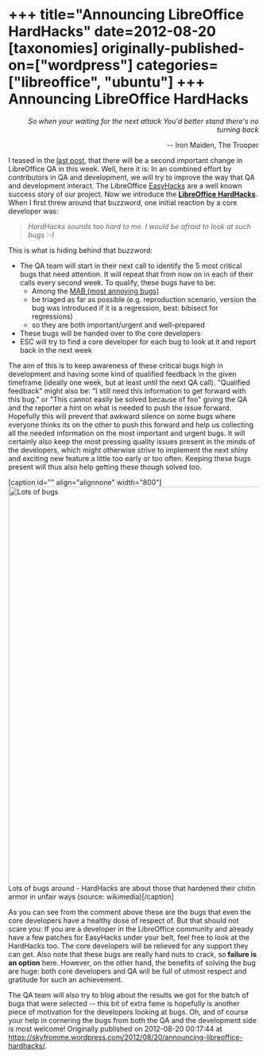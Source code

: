 +++
title="Announcing LibreOffice HardHacks"
date=2012-08-20
[taxonomies]
originally-published-on=["wordpress"]
categories=["libreoffice", "ubuntu"]
+++
Announcing LibreOffice HardHacks
================================

<p style="text-align:right;"><em>So when your waiting for the next attack </em>
<em>You'd better stand there's no turning back</em></p>
<p style="text-align:right;">-- Iron Maiden, The Trooper</p>
I teased in the <a href="http://skyfromme.wordpress.com/2012/08/16/on-the-importance-of-being-a-bug-confirmer/">last post</a>, that there will be a second important change in LibreOffice QA in this week. Well, here it is: In an combined effort by contributors in QA and development, we will try to improve the way that QA and development interact. The LibreOffice <a href="http://wiki.documentfoundation.org/Development/Easy_Hacks_by_required_Skill">EasyHacks</a> are a well known success story of our project. Now we introduce the <a href="http://nabble.documentfoundation.org/minutes-of-ESC-call-td4001845.html"><strong>LibreOffice HardHacks</strong></a>. When I first threw around that buzzword, one initial reaction by a core developer was:
<blockquote><em>HardHacks sounds too hard to me. I would be afraid to look at such bugs :-)</em></blockquote>
This is what is hiding behind that buzzword:
<ul>
	<li>The QA team will start in their next call to identify the 5 most critical bugs that need attention. It will repeat that from now on in each of their calls every second week.
To qualify, these bugs have to be:
<ul>
	<li>Among the <a href="http://wiki.documentfoundation.org/QA-FAQ#How_to_ad_Bugs_to_MAB_Tracking_Bugs">MAB (most annoying bugs)</a></li>
	<li>be triaged as far as possible (e.g. reproduction scenario, version the bug was introduced if it is a regression, best: bibisect for regressions)</li>
	<li>so they are both important/urgent and well-prepared</li>
</ul>
</li>
	<li>These bugs will be handed over to the core developers</li>
	<li>ESC will try to find a core developer for each bug to look at it and report back in the next week</li>
</ul>
The aim of this is to keep awareness of these critical bugs high in development and having some kind of qualified feedback in the given timeframe (ideally one week, but at least until the next QA call). "Qualified feedback" might also be: "I still need this information to get forward with this bug." or "This cannot easily be solved because of foo" giving the QA and the reporter a hint on what is needed to push the issue forward. Hopefully this will prevent that awkward silence on some bugs where everyone thinks its on the other to push this forward and help us collecting all the needed information on the most important and urgent bugs. It will certainly also keep the most pressing quality issues present in the minds of the developers, which might otherwise strive to implement the next shiny and exciting new feature a little too early or too often. Keeping these bugs present will thus also help getting these though solved too.

[caption id="" align="alignnone" width="800"]<img class="   " src="http://upload.wikimedia.org/wikipedia/commons/6/66/Drawing-1.png" alt="Lots of bugs" width="800" height="800" /> Lots of bugs around - HardHacks are about those that hardened their chitin armor in unfair ways (source: wikimedia)[/caption]

As you can see from the comment above these are the bugs that even the core developers have a healthy dose of respect of. But that should not scare you: If you are a developer in the LibreOffice community and already have a few patches for EasyHacks under your belt, feel free to look at the HardHacks too. The core developers will be relieved for any support they can get. Also note that these bugs are really hard nuts to crack, so<strong> failure is an option</strong> here. However, on the other hand, the benefits of solving the bug are huge: both core developers and QA will be full of utmost respect and gratitude for such an achievement.

The QA team will also try to blog about the results we got for the batch of bugs that were selected -- this bit of extra fame is hopefully is another piece of motivation for the developers looking at bugs. Oh, and of course your help in cornering the bugs from both the QA and the development side is most welcome!
Originally published on 2012-08-20 00:17:44 at https://skyfromme.wordpress.com/2012/08/20/announcing-libreoffice-hardhacks/.
